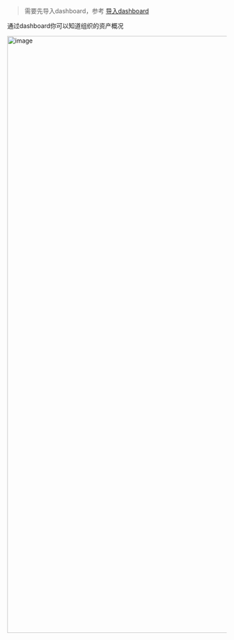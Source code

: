 
> 需要先导入dashboard，参考 [导入dashboard](ops/dashboard)

通过dashboard你可以知道组织的资产概况

<img width="1367" alt="image" src="https://user-images.githubusercontent.com/1846319/231992133-225110d1-6ea8-49eb-9748-bb4c6f3c9fbf.png">
